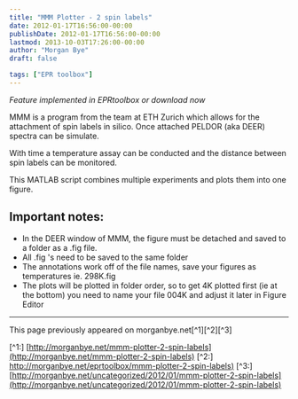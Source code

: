 ```yaml
---
title: "MMM Plotter - 2 spin labels"
date: 2012-01-17T16:56:00-00:00
publishDate: 2012-01-17T16:56:00-00:00
lastmod: 2013-10-03T17:26:00-00:00
author: "Morgan Bye"
draft: false

tags: ["EPR toolbox"]
---
```



*Feature implemented in EPRtoolbox or download now*

MMM is a program from the team at ETH Zurich which allows for the attachment of spin labels in silico. Once attached PELDOR (aka DEER) spectra can be simulate.

With time a temperature assay can be conducted and the distance between spin labels can be monitored.

This MATLAB script combines multiple experiments and plots them into one figure.

## Important notes:
- In the DEER window of MMM, the figure must be detached and saved to a folder as a .fig file.
- All .fig 's need to be saved to the same folder
- The annotations work off of the file names, save your figures as temperatures ie. 298K.fig
- The plots will be plotted in folder order, so to get 4K plotted first (ie at the bottom) you need to name your file 004K and adjust it later in Figure Editor



----
This page previously appeared on morganbye.net[^1][^2][^3]

[^1:] [http://morganbye.net/mmm-plotter-2-spin-labels](http://morganbye.net/mmm-plotter-2-spin-labels)
[^2:] [http://morganbye.net/eprtoolbox/mmm-plotter-2-spin-labels)](http://morganbye.net/eprtoolbox/mmm-plotter-2-spin-labels)
[^3:] [http://morganbye.net/uncategorized/2012/01/mmm-plotter-2-spin-labels](http://morganbye.net/uncategorized/2012/01/mmm-plotter-2-spin-labels)
